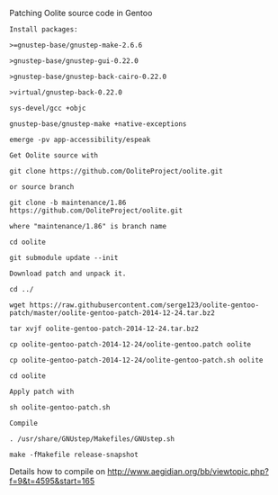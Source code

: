 Patching Oolite source code in Gentoo

    Install packages: 

    >=gnustep-base/gnustep-make-2.6.6 

    >gnustep-base/gnustep-gui-0.22.0 

    >gnustep-base/gnustep-back-cairo-0.22.0 

    >virtual/gnustep-back-0.22.0 

    sys-devel/gcc +objc 

    gnustep-base/gnustep-make +native-exceptions 

    emerge -pv app-accessibility/espeak

    Get Oolite source with 

    git clone https://github.com/OoliteProject/oolite.git 

    or source branch

    git clone -b maintenance/1.86 https://github.com/OoliteProject/oolite.git

    where "maintenance/1.86" is branch name

    cd oolite

    git submodule update --init 

    Download patch and unpack it. 

    cd ../ 

    wget https://raw.githubusercontent.com/serge123/oolite-gentoo-patch/master/oolite-gentoo-patch-2014-12-24.tar.bz2 

    tar xvjf oolite-gentoo-patch-2014-12-24.tar.bz2 

    cp oolite-gentoo-patch-2014-12-24/oolite-gentoo.patch oolite 

    cp oolite-gentoo-patch-2014-12-24/oolite-gentoo-patch.sh oolite 

    cd oolite 

    Apply patch with 

    sh oolite-gentoo-patch.sh 

    Compile 

    . /usr/share/GNUstep/Makefiles/GNUstep.sh 

    make -fMakefile release-snapshot 

Details how to compile on http://www.aegidian.org/bb/viewtopic.php?f=9&t=4595&start=165 
